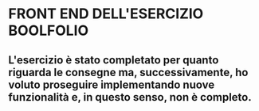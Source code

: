 # FRONT END DELL'ESERCIZIO BOOLFOLIO #

## L'esercizio è stato completato per quanto riguarda le consegne ma, successivamente, ho voluto proseguire implementando nuove funzionalità e, in questo senso, non è completo. ##